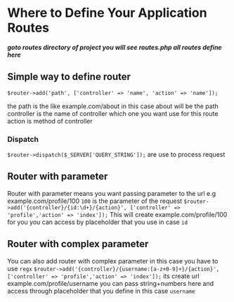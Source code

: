 # Where to Define Your Application Routes
**_goto routes directory of project you will see routes.php all routes define here_**

## Simple way to define router
`$router->add('path', ['controller' => 'name', 'action' => 'name']);`

the path is the like example.com/about in this case about will be the path controller is the name of controller which one you want use for this route action is method of controller

### Dispatch
`$router->dispatch($_SERVER['QUERY_STRING']);` are use to process request

## Router with parameter
Router with parameter means you want passing parameter to the url e.g example.com/profile/100 `100` is the parameter of the request
`$router->add('{controller}/{id:\d+}/{action}', ['controller' => 'profile','action' => 'index']);`
This will create example.com/profile/100 for you you can access by placeholder that you use in case `id`

## Router with complex parameter
You can also add router with complex parameter in this case you have to use `regx`
`$router->add('{controller}/{username:[a-z+0-9]+}/{action}', ['controller' => 'profile','action' => 'index']);`
its create url example.com/profile/username you can pass string+numbers here and access through placeholder that you define in this case `username`